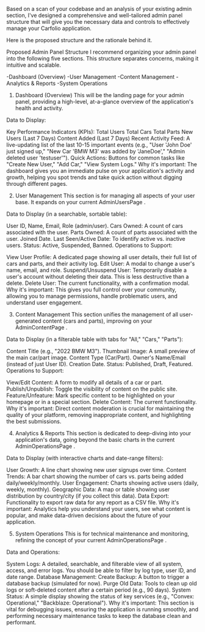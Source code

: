  Based on a scan of your codebase and an analysis of your existing admin section, I've designed a comprehensive and well-tailored admin panel structure that will give you the necessary data and controls to effectively manage your Carfolio application.

Here is the proposed structure and the rationale behind it.

Proposed Admin Panel Structure
I recommend organizing your admin panel into the following five sections. This structure separates concerns, making it intuitive and scalable.

-Dashboard (Overview)
-User Management
-Content Management
-Analytics & Reports
-System Operations

1. Dashboard (Overview)
This will be the landing page for your admin panel, providing a high-level, at-a-glance overview of the application's health and activity.

Data to Display:

Key Performance Indicators (KPIs):
Total Users
Total Cars
Total Parts
New Users (Last 7 Days)
Content Added (Last 7 Days)
Recent Activity Feed: A live-updating list of the last 10-15 important events (e.g., "User 'John Doe' just signed up," "New Car 'BMW M3' was added by 'JaneDoe'," "Admin deleted user 'testuser'").
Quick Actions: Buttons for common tasks like "Create New User," "Add Car," "View System Logs."
Why it's important: The dashboard gives you an immediate pulse on your application's activity and growth, helping you spot trends and take quick action without digging through different pages.

2. User Management
This section is for managing all aspects of your user base. It expands on your current 
AdminUsersPage
.

Data to Display (in a searchable, sortable table):

User ID, Name, Email, Role (admin/user).
Cars Owned: A count of cars associated with the user.
Parts Owned: A count of parts associated with the user.
Joined Date.
Last Seen/Active Date: To identify active vs. inactive users.
Status: Active, Suspended, Banned.
Operations to Support:

View User Profile: A dedicated page showing all user details, their full list of cars and parts, and their activity log.
Edit User: A modal to change a user's name, email, and role.
Suspend/Unsuspend User: Temporarily disable a user's account without deleting their data. This is less destructive than a delete.
Delete User: The current functionality, with a confirmation modal.
Why it's important: This gives you full control over your community, allowing you to manage permissions, handle problematic users, and understand user engagement.

3. Content Management
This section unifies the management of all user-generated content (cars and parts), improving on your 
AdminContentPage
.

Data to Display (in a filterable table with tabs for "All," "Cars," "Parts"):

Content Title (e.g., "2022 BMW M3").
Thumbnail Image: A small preview of the main car/part image.
Content Type (Car/Part).
Owner's Name/Email (instead of just User ID).
Creation Date.
Status: Published, Draft, Featured.
Operations to Support:

View/Edit Content: A form to modify all details of a car or part.
Publish/Unpublish: Toggle the visibility of content on the public site.
Feature/Unfeature: Mark specific content to be highlighted on your homepage or in a special section.
Delete Content: The current functionality.
Why it's important: Direct content moderation is crucial for maintaining the quality of your platform, removing inappropriate content, and highlighting the best submissions.

4. Analytics & Reports
This section is dedicated to deep-diving into your application's data, going beyond the basic charts in the current 
AdminOperationsPage
.

Data to Display (with interactive charts and date-range filters):

User Growth: A line chart showing new user signups over time.
Content Trends: A bar chart showing the number of cars vs. parts being added daily/weekly/monthly.
User Engagement: Charts showing active users (daily, weekly, monthly).
Geographic Data: A map or table showing user distribution by country/city (if you collect this data).
Data Export: Functionality to export raw data for any report as a CSV file.
Why it's important: Analytics help you understand your users, see what content is popular, and make data-driven decisions about the future of your application.

5. System Operations
This is for technical maintenance and monitoring, refining the concept of your current 
AdminOperationsPage
.

Data and Operations:

System Logs: A detailed, searchable, and filterable view of all system, access, and error logs. You should be able to filter by log type, user ID, and date range.
Database Management:
Create Backup: A button to trigger a database backup (simulated for now).
Purge Old Data: Tools to clean up old logs or soft-deleted content after a certain period (e.g., 90 days).
System Status:
A simple display showing the status of key services (e.g., "Convex: Operational," "Backblaze: Operational").
Why it's important: This section is vital for debugging issues, ensuring the application is running smoothly, and performing necessary maintenance tasks to keep the database clean and performant.
